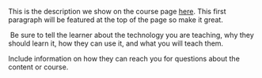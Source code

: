 This is the description we show on the course page [here](https://lab.github.com/mzkpwhkzn/kskakk-100000). This first paragraph will be featured at the top of the page so make it great.
​

​
Be sure to tell the learner about the technology you are teaching, why they should learn it, how they can use it, and what you will teach them.
​


Include information on how they can reach you for questions about the content or course. 